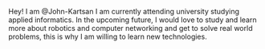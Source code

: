 Hey! I am @John-Kartsan I am currently attending university studying applied informatics. In the upcoming future, I would love to study and learn more about robotics and computer networking and get to solve real world problems, this is why I am willing to learn new technologies. 
